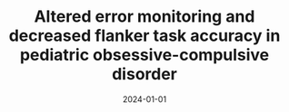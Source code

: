 ---
title: "Altered error monitoring and decreased flanker task accuracy in pediatric obsessive-compulsive disorder"
collection: publications
category: manuscripts
permalink: /publication/2024-altered-error-monitoring-flanker-pedocd/
date: 2024-01-01
venue: "Child Psychiatry & Human Development"
excerpt: "The results support the hypothesis that OCD involves defects in an error monitoring system and suggest a reduced ΔPe may compromise error signaling and cause uncertainty about the correctness of a response."
paperurl: "https://pubmed.ncbi.nlm.nih.gov/38795241/"
citation: 'Hanna GL, Liu Y, Rentschler LG, Hanna BS, Arnold PD, Gehring WJ. Altered Error Monitoring and Decreased Flanker Task Accuracy in Pediatric Obsessive-Compulsive Disorder. Child Psychiatry Hum Dev. 2024 May 25. doi: 10.1007/s10578-024-01711-4. Epub ahead of print. PMID: 38795241.'
---